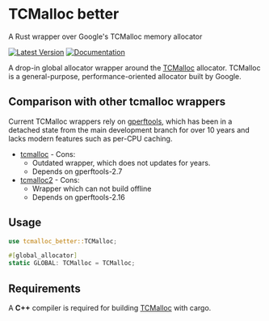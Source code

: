 # TCMalloc better
A Rust wrapper over Google's TCMalloc memory allocator

[![Latest Version]][crates.io] [![Documentation]][docs.rs]

A drop-in global allocator wrapper around the [TCMalloc] allocator.
TCMalloc is a general-purpose, performance-oriented allocator built by Google.

## Comparison with other tcmalloc wrappers
Current TCMalloc wrappers rely on [gperftools](https://github.com/gperftools/gperftools), which has been in a detached state from the main development branch
 for over 10 years and lacks modern features such as per-CPU caching.

* [tcmalloc](https://crates.io/crates/tcmalloc) - Cons:
  * Outdated wrapper, which does not updates for years.
  * Depends on gperftools-2.7
* [tcmalloc2](https://crates.io/crates/tcmalloc2) - Cons:
  * Wrapper which can not build offline
  * Depends on gperftools-2.16

## Usage

```rust
use tcmalloc_better::TCMalloc;

#[global_allocator]
static GLOBAL: TCMalloc = TCMalloc;
```

## Requirements

A __C++__ compiler is required for building [TCMalloc] with cargo.

[crates.io]: https://crates.io/crates/tcmalloc-better
[Latest Version]: https://img.shields.io/crates/v/tcmalloc-better.svg
[Documentation]: https://docs.rs/tcmalloc-better/badge.svg
[docs.rs]: https://docs.rs/tcmalloc-better
[TCMalloc]: https://github.com/google/tcmalloc
